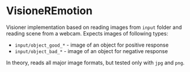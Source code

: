 # VisioneREmotion

Visioner implementation based on reading images from `input` folder and reading scene from a webcam. Expects images of following types:

- `input/object_good_*` - image of an object for positive response
- `input/object_bad_*` - image of an object for negative response

In theory, reads all major image formats, but tested only with `jpg` and `png`.

